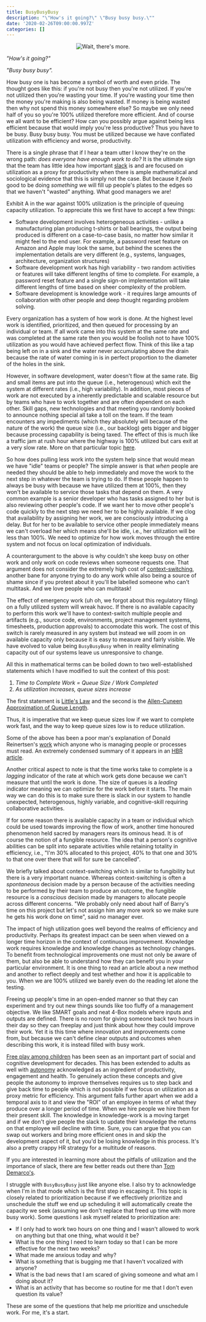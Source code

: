 ```yaml
---
title: BusyBusyBusy
description: "\"How's it going?\" \"Busy busy busy.\""
date: '2020-02-26T09:00:00.997Z'
categories: []
---
```


<div style="text-align: center"><img src="/images/tokyo-japan-subway-crowd.jpg" alt="Wait, there's more."/></div>

*"How's it going?"*

*"Busy busy busy".*

How busy one is has become a symbol of worth and even pride. The thought goes like this: if you're not busy then you're not utilized. If you're not utilized then you're wasting your time. If you're wasting your time then the money you're making is also being wasted. If money is being wasted then why not spend this money somewhere else? So maybe we only need half of you so you're 100% utilized therefore more efficient. And of course we all want to be efficient? How can you possibly argue against being less efficient because that would imply you're less productive?  Thus you have to be busy. Busy busy busy. You must be utilized because we have conflated utilization with efficiency and worse, productivity.

There is a single phrase that if I hear a team utter I know they're on the wrong path: *does everyone have enough work to do?* It is the ultimate sign that the team has little idea how important [slack](https://zararsiddiqi.com/2019-07-25-professionalism-of-embedding-quality-through-slack/) is and are focused on utilization as a proxy for productivity when there is ample mathematical and sociological evidence that this is simply not the case. But because it *feels* good to be doing *something* we will fill up people's plates to the edges so that we haven't "wasted" anything. What good managers we are! 

Exhibit A in the war against 100% utilization is the principle of queuing capacity utilization. To appreciate this we first have to accept a few things:

- Software development involves heterogeneous activities - unlike a manufacturing plan producing t-shirts or ball bearings, the output being produced is different on a case-to-case basis, no matter how similar it might feel to the end user. For example, a password reset feature on Amazon and Apple may look the same, but behind the scenes the implementation details are very different (e.g., systems, languages, architecture, organization structures)
- Software development work has high variability - two random activities or features will take different lengths of time to complete. For example, a password reset feature and a single sign-on implementation will take different lengths of time based on sheer complexity of the problem.
- Software development is knowledge work - it requires large amounts of collaboration with other people and deep thought regarding problem solving.

Every organization has a system of how work is done. At the highest level work is identified, prioritized, and then queued for processing by an individual or team.  If all work came into this system at the same rate and was completed at the same rate then you would be foolish not to have 100% utilization as you would have achieved perfect flow. Think of this like a tap being left on in a sink and the water never accumulating above the drain because the rate of water coming in is in perfect proportion to the diameter of the holes in the sink.

However, in software development, water doesn't flow at the same rate. Big and small items are put into the queue (i.e., heterogenous) which exit the system at different rates (i.e., high variability). In addition, most pieces of work are not executed by a inherently predictable and scalable resource but by teams who have to work together and are often dependent on each other. Skill gaps, new technologies and that meeting you randomly booked to announce nothing special all take a toll on the team. If the team encounters any impediments (which they absolutely will because of the nature of the work) the queue size (i.e., our backlog) gets bigger and bigger because processing capability is being taxed. The effect of this is much like a traffic jam at rush hour where the highway is 100% utilized but cars exit at a very slow rate. More on that particular topic [here](https://www.sciencedirect.com/science/article/abs/pii/S0377221707003116).

So how does pulling less work into the system help since that would mean we have "idle" teams or people? The simple answer is that *when* people are needed they should be able to help immediately and move the work to the next step in whatever the team is trying to do. If these people happen to always be busy with because we have utilized them at 100%, then they won't be available to service those tasks that depend on them. A very common example is a senior developer who has tasks assigned to her but is also reviewing other people's code.  If we want her to move other people's code quickly to the next step we need her to be highly available. If we clog that availability by assigning her work, we are consciously introducing a delay. But for her to be available to service other people immediately means we can't overload her which means she'll be idle, i.e., her utilization will be less than 100%. We need to optimize for how work moves through the entire system and not focus on local optimization of individuals.

A counterargument to the above is why couldn't she keep busy on other work and only work on code reviews when someone requests one.  That argument does not consider the extremely high cost of [context-switching](https://www.apa.org/research/action/multitask), another bane for anyone trying to do any work while also being a source of shame since if you protest about it you'll be labelled someone who can't multitask. And we love people who can multitask!

The effect of emergency work (uh oh, we forgot about this regulatory filing) on a fully utilized system will wreak havoc. If there is no available capacity to perform this work we'll have to context-switch multiple people and artifacts (e.g., source code, environments, project management systems, timesheets, production approvals) to accomodate this work. The cost of this switch is rarely measured in any system but instead we will zoom in on available capacity only because it is easy to measure and fairly visible.   We have evolved to value being `BusyBusyBusy` when in reality eliminating capacity out of our systems leave us unresponsive to change.

All this in mathematical terms can be boiled down to two well-established statements which I have modified to suit the context of this post:

1. *Time to Complete Work = Queue Size / Work Completed*
2. *As utilization increases, queue sizes increase*

The first statement is [Little's Law](https://en.wikipedia.org/wiki/Little%27s_law) and the second is the [Allen-Cuneen Approximation of Queue Length](https://books.google.ca/books?id=PMMUbHvr-7sC&pg=PA341&lpg=PA341&dq=allen-cunneen%20queue&source=bl&ots=APBy1yQEHT&sig=ACfU3U33crWLWSO52VhsArHxtZRjM77lLQ&hl=en&sa=X&ved=2ahUKEwjwtt258-vnAhV1lXIEHapkDmUQ6AEwB3oECAoQAQ#v=onepage&q=allen-cunneen%20queue&f=false).

Thus, it is imperative that we keep queue sizes low if we want to complete work fast, and the way to keep queue sizes low is to reduce utilization. 

Some of the above has been a poor man's explanation of Donald Reinertsen's [work](https://www.amazon.ca/Principles-Product-Development-Flow-Generation/dp/1935401009) which anyone who is managing people or processes must read. An extremely condensed summary of it appears in an [HBR article](https://hbr.org/2012/05/six-myths-of-product-development).

Another critical aspect to note is that the time works take to complete is a *lagging* indicator of the rate at which work gets done because we can't measure that until the work is done. The size of queues is a *leading* indicator meaning we can optimize for the work before it starts. The main way we can do this is to make sure there is slack in our system to handle unexpected, heterogenous, highly variable, and cognitive-skill requiring collaborative activities.

If for some reason there is available capacity in a team or individual which could be used towards improving the flow of work, another time honoured phenomenon held sacred by managers rears its ominous head. It is of course the notion of a fungible resource. The idea that a person's cognitive abilities can be split into separate activities while retaining totality in efficiency, i.e., "I'm 30% allocated to this project, 40% to that one and 30% to that one over there that will for sure be cancelled".  

We briefly talked about context-switching which is similar to fungibility but there is a very important nuance. Whereas context-switching is often a *spontaneous* decision made by a person because of the activities needing to be performed by their team to produce an outcome, the fungible resource is a *conscious* decision made by managers to allocate people across different concerns. "We probably only need about half of Barry's time on this project but let's not assign him any more work so we make sure he gets his work done on time", said no manager ever.

The impact of high utilization goes well beyond the realms of efficiency and productivity. Perhaps its greatest impact can be seen when viewed on a longer time horizon in the context of continuous improvement. Knowledge work requires knowledge and knowledge changes as technology changes. To benefit from technological improvements one must not only be aware of them, but also be able to understand how they can benefit you in your particular environment. It is one thing to read an article about a new method and another to reflect deeply and test whether and how it is applicable to you. When we are 100% utilized we barely even do the reading let alone the testing. 

Freeing up people's time in an open-ended manner so that they can experiment and try out new things sounds like too fluffy of a management objective. We like SMART goals and neat 4-Box models where inputs and outputs are defined. There is no room for giving someone back two hours in their day so they can freeplay and just think about how they could improve their work. Yet it is this time where innovation and improvements come from, but because we can't define clear outputs and outcomes when describing this work, it is instead filled with busy work. 

[Free play among children](https://www.gse.harvard.edu/news/uk/18/06/summertime-playtime) has been seen as an important part of social and cognitive development for decades. This has been extended to adults as well with [autonomy](https://link.springer.com/chapter/10.1007/978-90-481-9667-8_8) acknowledged as an ingredient of productivity, engagement and health. To genuinely action these concepts and give people the autonomy to improve themselves requires us to step back and give back time to people which is not possible if we focus on utilization as a proxy metric for efficiency.  This argument falls further apart when we add a temporal axis to it and view the "ROI" of an employee in terms of what they produce over a longer period of time. When we hire people we hire them for their present skill. The knowledge in knowledge-work is a moving target and if we don't give people the slack to update their knowledge the returns on that employee will decline with time. Sure, you can argue that you can swap out workers and bring more efficient ones in and skip the development aspect of it, but you'd be losing knowledge in this process. It's also a pretty crappy HR strategy for a multitude of reasons.

If you are interested in learning more about the pitfalls of utilization and the importance of slack, there are few better reads out there than [Tom Demarco's](https://www.amazon.ca/Slack-Getting-Burnout-Busywork-Efficiency/dp/0767907698).

I struggle with `BusyBusyBusy` just like anyone else. I also try to acknowledge when I'm in that mode which is the first step in escaping it. This topic is closely related to prioritization because if we effectively prioritize and unschedule the stuff we end up scheduling it will automatically create the capacity we seek (assuming we don't replace that freed up time with more busy work). Some questions I ask myself related to prioritization are:

- If I only had to work two hours on one thing and I wasn't allowed to work on anything but that one thing, what would it be?
- What is the one thing I need to learn today so that I can be more effective for the next two weeks?
- What made me anxious today and why? 
- What is something that is bugging me that I haven't vocalized with anyone?
- What is the bad news that I am scared of giving someone and what am I doing about it?
- What is an activity that has become so routine for me that I don't even question its value?

These are some of the questions that help me prioritize and unschedule work. For me, it's a start.
